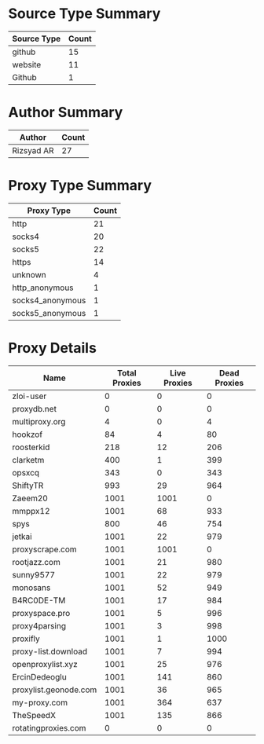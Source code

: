 # Source Type Summary

| Source Type | Count |
|-------------|-------|
| github | 15 |
| website | 11 |
| Github | 1 |


# Author Summary

| Author | Count |
|--------|-------|
| Rizsyad AR | 27 |


# Proxy Type Summary

| Proxy Type | Count |
|------------|-------|
| http | 21 |
| socks4 | 20 |
| socks5 | 22 |
| https | 14 |
| unknown | 4 |
| http_anonymous | 1 |
| socks4_anonymous | 1 |
| socks5_anonymous | 1 |


# Proxy Details

| Name | Total Proxies | Live Proxies | Dead Proxies |
|------|---------------|--------------|---------------|
| zloi-user | 0 | 0 | 0 |
| proxydb.net | 0 | 0 | 0 |
| multiproxy.org | 4 | 0 | 4 |
| hookzof | 84 | 4 | 80 |
| roosterkid | 218 | 12 | 206 |
| clarketm | 400 | 1 | 399 |
| opsxcq | 343 | 0 | 343 |
| ShiftyTR | 993 | 29 | 964 |
| Zaeem20 | 1001 | 1001 | 0 |
| mmppx12 | 1001 | 68 | 933 |
| spys | 800 | 46 | 754 |
| jetkai | 1001 | 22 | 979 |
| proxyscrape.com | 1001 | 1001 | 0 |
| rootjazz.com | 1001 | 21 | 980 |
| sunny9577 | 1001 | 22 | 979 |
| monosans | 1001 | 52 | 949 |
| B4RC0DE-TM | 1001 | 17 | 984 |
| proxyspace.pro | 1001 | 5 | 996 |
| proxy4parsing | 1001 | 3 | 998 |
| proxifly | 1001 | 1 | 1000 |
| proxy-list.download | 1001 | 7 | 994 |
| openproxylist.xyz | 1001 | 25 | 976 |
| ErcinDedeoglu | 1001 | 141 | 860 |
| proxylist.geonode.com | 1001 | 36 | 965 |
| my-proxy.com | 1001 | 364 | 637 |
| TheSpeedX | 1001 | 135 | 866 |
| rotatingproxies.com | 0 | 0 | 0 |

